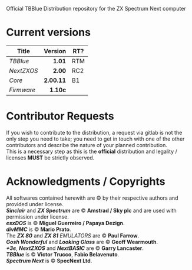 Official TBBlue Distribution repository for the ZX Spectrum Next computer

Current versions  
================  

|Title |Version|RT?  	|  
|---	|--:	|---	|  
|*TBBlue*| **1.01** |RTM|  
|*NextZXOS*|**2.00**|RC2|  
|*Core*|**2.00.11**	|B1|  
|*Firmware*|**1.10c**|  |  
  
  
Contributor Requests
====================
If you wish to contribute to the distribution, a request via gitlab is not 
the only step you need to take; you need to get in touch with one of the other
contributors and describe the nature of your planned contribution.  
This is a necessary step as this is the **official** distribution and legality / licenses
**MUST** be strictly observed.
  
  
  
Acknowledgments / Copyrights  
============================
All softwares contained herewith are © by their respective authors and provided under license.  
**_Sinclair_** and **_ZX Spectrum_** are © **Amstrad / Sky plc** and are used with permission under license.  
**_esxDOS_** is © **Miguel Guerreiro / Papaya Dezign**.  
**_divMMC_** is © **Mario Prato**.  
The **_ZX 80_** and **_ZX 81_** *EMULATORS* are © **Paul Farrow**.  
**_Gosh Wonderful_** and **_Looking Glass_** are © **Geoff Wearmouth**.  
_**+3e**_, **_NextZXOS_** and **_NextBASIC_** are © **Garry Lancaster**.  
**_TBBlue_** is © **Victor Trucco**, **Fabio Belavenuto**.  
**_Spectrum Next_** is © **SpecNext Ltd**.  